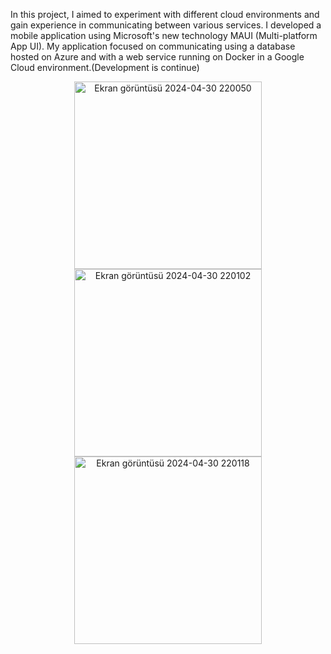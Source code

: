 In this project, I aimed to experiment with different cloud environments and gain experience in communicating between various services. I developed a mobile application using Microsoft's new technology MAUI (Multi-platform App UI). My application focused on communicating using a database hosted on Azure and with a web service running on Docker in a Google Cloud environment.(Development is continue)

<p align="center">
  <img src="https://github.com/myemirrr/e-CommerceApp/assets/77809017/968d0e90-20b7-4743-9993-714ce4def771" alt="Ekran görüntüsü 2024-04-30 220050" width="300"/>
  <img src="https://github.com/myemirrr/e-CommerceApp/assets/77809017/75186ba8-57b5-4d35-bdc0-3659bf28d6f2" alt="Ekran görüntüsü 2024-04-30 220102" width="300"/>
  <img src="https://github.com/myemirrr/e-CommerceApp/assets/77809017/e303f133-1d0b-4bf0-b47c-04e228d43360" alt="Ekran görüntüsü 2024-04-30 220118" width="300"/>
</p>

